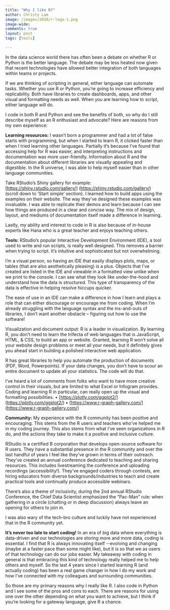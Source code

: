 ```yaml
---
title: "Why I like R?"
author: Christy Lam
image: /images/2020/r-logo-1.png
image-wide:
comments: true
layout: post
tags: [tools]

---
```


In the data science world there has often been a debate on whether R or Python is the better language. The debate may be less heated now given that recent technologies have allowed better integration of both languages within teams or projects. 

If we are thinking of scripting in general, either language can automate tasks. Whether you use R or Python, you’re going to increase efficiency and replicability. Both have libraries to create dashboards, apps, and other visual and formatting needs as well. When you are learning how to script, either language will do. 

I code in both R and Python and see the benefits of both, so why do I still describe myself as an R enthusiast and advocate? Here are reasons from my own experience:

**Learning resources:** 
I wasn’t born a programmer and had a lot of false starts with programming, but when I started to learn R, it clicked faster than when I tried learning other languages. Partially it’s because I’ve found that accessing help for R was easier, and interpreting instructions and documentation was more user-friendly. Information about R and the documentation about different libraries are visually appealing and digestible. In the R universe, I was able to help myself easier than in other language communities. 

Take RStudio’s Shiny gallery for example: [https://shiny.rstudio.com/gallery/] (https://shiny.rstudio.com/gallery/) (scroll down to ‘Start simple’ section). I learned how to build apps using the examples on their website. The way they’ve designed these examples was invaluable. I was able to replicate their demos and learn because I can see how things are produced in a clear and concise way. The mix of design, layout, and mediums of documentation itself made a difference in learning. 

Lastly, my ability and interest to code in R is also because of in-house experts like Hana who is a great teacher and enjoys teaching others.

**Tools:**
RStudio’s popular Interactive Development Environment (IDE), a tool used to write and run scripts, is really well designed. This removes a barrier when trying to script. It’s intuitive and sophisticated but not overwhelming. 

I’m a visual person, so having an IDE that easily displays plots, maps, or tables (that are also aesthetically pleasing) is a plus. Objects that I’ve created are listed in the IDE and viewable in a formatted view unlike when we print to the console. I can see what they look like under-the-hood and understand how the data is structured. This type of transparency of the data is effective in helping resolve hiccups quicker.

The ease of use in an IDE can make a difference in how I learn and plays a role that can either discourage or encourage me from coding. When I’m already struggling with the language syntax and the ins-and-outs of libraries, I don’t want another obstacle – figuring out how to use the software!

Visualization and document output:
R is a leader in visualization. By learning R, you don’t need to learn the trifecta of web languages that is JavaScript, HTML, & CSS, to build an app or website. Granted, learning R won’t solve all your website design problems or meet all your needs, but it definitely gives you ahead start in building a polished interactive web application.

R has great libraries to help you automate the production of documents (PDF, Word, Powerpoints). If your data changes, you don’t have to scour an entire document to update all your statistics. The code will do that.

I’ve heard a lot of comments from folks who want to have more creative control in their visuals, but are limited to what Excel or Infogram provides. Coding and learning R in particular, can really open up the visual and formatting possibilities.
•	[https://plotly.com/ggplot2/] (https://plotly.com/ggplot2/)
•	[https://www.r-graph-gallery.com/] (https://www.r-graph-gallery.com/)

**Community:**
My experience with the R community has been positive and encouraging. This stems from the R users and teachers who’ve helped me in my coding journey. This also stems from what I’ve seen organizations in R do, and the actions they take to make it a positive and inclusive culture.

RStudio is a certified B corporation that develops open-source software for R users. They have a substantial presence in the R community and over the last handful of years I feel like they’ve grown in terms of their outreach. They’ve created an annual conference dedicated to teaching and sharing resources. This includes livestreaming the conference and uploading recordings (accessibility!). They’ve engaged coders through contests, are hiring educators from diverse backgrounds/industries to teach and create practical tools and continually produce accessible webinars. 

There’s also a theme of inclusivity, during the 2nd annual RStudio Conference, the Chief Data Scientist emphasized the “Pac-Man” rule: when gathering in a circle (chatting or in deep discussion) always leave an opening for others to join in.

I was also wary of the tech-bro culture and luckily have not experienced that in the R community yet. 

**It’s never too late to start coding!**
In an era of big data where everything is data-driven and our technologies are storing more and more data, coding is essential. I find that R is always innovating itself --evolving and changing (maybe at a faster pace than some might like), but it is so that we as users of that technology can do our jobs easier. My takeaway with coding in general is that embracing this kind of technology really helped me to help others and myself. So the last 4 years since I started learning R (and actually coding) has been a real game changer in how I do my work and how I’ve connected with my colleagues and surrounding communities. 

So those are my primary reasons why I really like R. I also code in Python and I see some of the pros and cons to each. There are reasons for using one over the other depending on what you want to achieve, but I think if you’re looking for a gateway language, give R a chance. 


 



